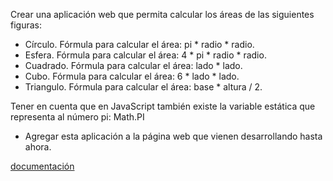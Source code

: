 Crear una aplicación web que permita calcular los áreas de las siguientes figuras:

- Círculo. Fórmula para calcular el área: pi * radio * radio.
- Esfera. Fórmula para calcular el área: 4 * pi * radio * radio.
- Cuadrado. Fórmula para calcular el área: lado * lado.
- Cubo. Fórmula para calcular el área: 6 * lado * lado.
- Triangulo. Fórmula para calcular el área: base * altura / 2.

Tener en cuenta que en JavaScript también existe la variable estática que representa al 
número pi: Math.PI

- Agregar esta aplicación a la página web que vienen desarrollando hasta ahora.

[documentación](https://developer.mozilla.org/es/docs/Web/JavaScript/Reference/Global_Objects/Math)
